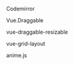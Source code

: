 <!--
 * @Author: ShawnPhang
 * @Date: 2022-06-14 16:02:30
 * @Description:  
 * @LastEditors: ShawnPhang
 * @LastEditTime: 2022-07-26 15:35:37
 * @site: book.palxp.com
-->


Codemirror

Vue.Draggable

vue-draggable-resizable

vue-grid-layout

anime.js